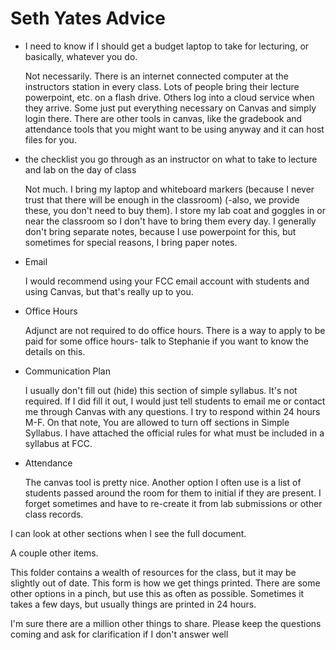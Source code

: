 # Seth Yates Advice

- I need to know if I should get a budget laptop to take for lecturing, or basically, whatever you do.

   Not necessarily. There is an internet connected computer at the instructors station in every class. Lots of people bring their lecture powerpoint, etc. on a flash drive. Others log into a cloud service when they arrive. Some just put everything necessary on Canvas and simply login there. There are other tools in canvas, like the gradebook and attendance tools that you might want to be using anyway and it can host files for you.

- the checklist you go through as an instructor on what to take to lecture and lab on the day of class

   Not much. I bring my laptop and whiteboard markers (because I never trust that there will be enough in the classroom) (-also, we provide these, you don't need to buy them). I store my lab coat and goggles in or near the classroom so I don't have to bring them every day.
   I generally don't bring separate notes, because I use powerpoint for this, but sometimes for special reasons, I bring paper notes.

- Email

   I would recommend using your FCC email account with students and using Canvas, but that's really up to you.

- Office Hours

   Adjunct are not required to do office hours. There is a way to apply to be paid for some office hours- talk to Stephanie if you want to know the details on this.

- Communication Plan

   I usually don't fill out (hide) this section of simple syllabus. It's not required. If I did fill it out, I would just tell students to email me or contact me through Canvas with any questions. I try to respond within 24 hours M-F.
   On that note, You are allowed to turn off sections in Simple Syllabus. I have attached the official rules for what must be included in a syllabus at FCC.

- Attendance

   The canvas tool is pretty nice.
   Another option I often use is a list of students passed around the room for them to initial if they are present.
   I forget sometimes and have to re-create it from lab submissions or other class records.

I can look at other sections when I see the full document.

A couple other items.

This folder contains a wealth of resources for the class, but it may be slightly out of date.
This form is how we get things printed. There are some other options in a pinch, but use this as often as possible. Sometimes it takes a few days, but usually things are printed in 24 hours.

I'm sure there are a million other things to share. Please keep the questions coming and ask for clarification if I don't answer well
